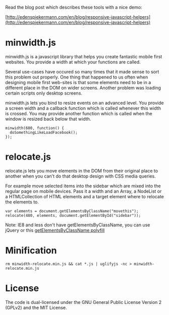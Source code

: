 
Read the blog post which describes these tools with a nice demo:

[http://edenspiekermann.com/en/blog/responsive-javascript-helpers](http://edenspiekermann.com/en/blog/responsive-javascript-helpers)

# minwidth.js

minwidth.js is a javascript library that helps you create fantastic mobile first websites. You provide a width at which your functions are called.

Several use-cases have occured so many times that it made sense to sort this problem out properly. One thing that happened to us often when designing mobile first web-sites is that some elements need to be in a different place in the DOM on wider screens. Another problem was loading certain scripts only desktop screens.

minwidth.js lets you bind to resize events on an advanced level. You provide a screen width and a callback function which is called whenever this width is crossed. You may provide another function which is called when the window is resized back below that width.

    minwidth(600, function() {
      doSomethingLikeLoadFacebook();
    });

# relocate.js

relocate.js lets you move elements in the DOM from their original place to another when you can't do that desktop design with CSS media queries.

For example move selected items into the sidebar which are mixed into the regular page on mobile devices. Pass it a width and an Array, a NodeList or a HTMLCollection of HTML elements and a target element where to relocate the elements to.

    var elements = document.getElementsByClassName("movethis");
    relocate(480, elements, document.getElementById("sidebar"));

Note: IE8 and less don't have getElementsByClassName, you can use jQuery or this [getElementsByClassName polyfill](https://gist.github.com/2299607)

# Minification

    rm minwidth-relocate.min.js && cat *.js | uglifyjs -nc > minwidth-relocate.min.js

# License

The code is dual-licensed under the GNU General Public License Version 2 (GPLv2) and the MIT License.
